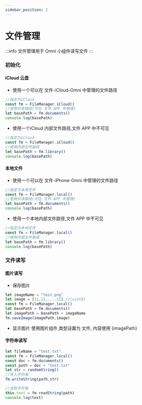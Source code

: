 ```yaml
---
sidebar_position: 2
---
```

# 文件管理
:::info
文件管理用于 Omni 小组件读写文件
:::
### 初始化
#### iCloud 云盘
- 使用一个可以在 文件-iCloud-Omni 中管理的文件路径
```js
//指定为iCloud
const fm = FileManager.iCloud()
//使用共享路径(可在 文件 APP 中管理)
let basePath = fm.documents()
console.log(basePath)
```
- 使用一个iCloud 内部文件路径,文件 APP 中不可见
```js
//指定为iCloud
const fm = FileManager.iCloud()
//使用内部文件路径
let basePath = fm.library()
console.log(basePath)
```

#### 本地文件
- 使用一个可以在 文件-iPhone-Omni 中管理的文件路径
```js
//指定为本地文件
const fm = FileManager.local()
//使用共享路径(可在 文件 APP 中管理)
let basePath = fm.documents()
console.log(basePath)
```
- 使用一个本地内部文件路径,文件 APP 中不可见
```js
//指定为本地文件
const fm = FileManager.local()
//使用内部文件路径
let basePath = fm.library()
console.log(basePath)
```
### 文件读写
#### 图片读写
- 保存图片
```js
let imageName = "test.png"
let image = [11,11,....11] //[uint8]
const fm = FileManager.local()
let basePath = fm.documents()
let imagePath = basePath + imageName
fm.saveImage(imagePath,image)
```

- 显示图片
使用图片组件,类型设置为 文件, 内容使用 {imagePath}

#### 字符串读写
``` js
let fileName = "test.txt"
const fm = FileManager.local()
const doc = fm.documents()
const path = doc + "test.txt"
let str = randomString()
//写入字符串
fm.writeString(path,str)

//读取字符串
this.text = fm.readString(path)
console.log(text)
```